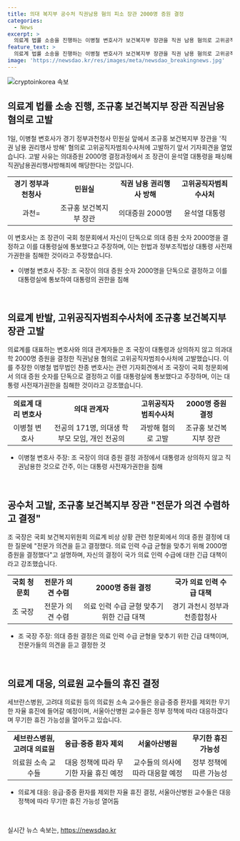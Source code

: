 ```yaml
---
title: 의대 복지부 공수처 직권남용 혐의 피소 장관 2000명 증원 결정
categories:
  - News
excerpt: >
  의료계 법률 소송을 진행하는 이병철 변호사가 보건복지부 장관을 직권 남용 혐의로 고위공직자범죄수사처에 고발했다. 의대 2000명 증원 결정은 대통령과 상의 없이 이뤄졌다는 주장과 함께, 전국 의대 관계자들의 반대 행동도 불거지고 있다.  만약 의료인력 수급문제로 최근 응급·중증 환자를 제외한 무기한 자율 휴진 조치가 이뤄진다면, 이는 이번 사건이 의료 현실에 큰 영향을 미칠 수 있다는 신호로 이해할 수 있다. 
feature_text: >
  의료계 법률 소송을 진행하는 이병철 변호사가 보건복지부 장관을 직권 남용 혐의로 고위공직자범죄수사처에 고발했다. 의대 2000명 증원 결정은 대통령과 상의 없이 이뤄졌다는 주장과 함께, 전국 의대 관계자들의 반대 행동도 불거지고 있다.  만약 의료인력 수급문제로 최근 응급·중증 환자를 제외한 무기한 자율 휴진 조치가 이뤄진다면, 이는 이번 사건이 의료 현실에 큰 영향을 미칠 수 있다는 신호로 이해할 수 있다. 
image: 'https://newsdao.kr/res/images/meta/newsdao_breakingnews.jpg'
---
```


<p><img src="https://newsdao.kr/res/images/meta/newsdao_breakingnews.jpg" alt="cryptoinkorea 속보" /></p>

<h2 data-ke-size="size26">의료계 법률 소송 진행, 조규홍 보건복지부 장관 직권남용 혐의로 고발</h2>

<p data-ke-size="size16">1일, 이병철 변호사가 경기 정부과천청사 민원실 앞에서 조규홍 보건복지부 장관을 '직권 남용 권리행사 방해' 혐의로 고위공직자범죄수사처에 고발하기 앞서 기자회견을 열었습니다. 고발 사유는 의대증원 2000명 결정과정에서 조 장관이 윤석열 대통령을 패싱해 직권남용권리행사방해죄에 해당한다는 것입니다.</p>

<table>
  <tr>
    <td style="text-align: center; height: 17px;"><b>경기 정부과천청사</b></td>
    <td style="text-align: center; height: 17px;"><b>민원실</b></td>
    <td style="text-align: center; height: 17px;"><b>직권 남용 권리행사 방해</b></td>
    <td style="text-align: center; height: 17px;"><b>고위공직자범죄수사처</b></td>
  </tr>
  <tr>
    <td style="text-align: center; height: 17px;">과천=</td>
    <td style="text-align: center; height: 17px;">조규홍 보건복지부 장관</td>
    <td style="text-align: center; height: 17px;">의대증원 2000명</td>
    <td style="text-align: center; height: 17px;">윤석열 대통령</td>
  </tr>
</table>

<p data-ke-size="size16">이 변호사는 조 장관이 국회 청문회에서 자신이 단독으로 의대 증원 숫자 2000명을 결정하고 이를 대통령실에 통보했다고 주장하며, 이는 헌법과 정부조직법상 대통령 사전재가권한을 침해한 것이라고 주장했습니다.</p>

<ul>
  <li>이병철 변호사 주장: 조 국장이 의대 증원 숫자 2000명을 단독으로 결정하고 이를 대통령실에 통보하여 대통령의 권한을 침해</li>
</ul>

<p data-ke-size="size16">&nbsp;</p>

<h2 data-ke-size="size26">의료계 반발, 고위공직자범죄수사처에 조규홍 보건복지부 장관 고발</h2>

<p data-ke-size="size16">의료계를 대표하는 변호사와 의대 관계자들은 조 국장이 대통령과 상의하지 않고 의과대학 2000명 증원을 결정한 직권남용 혐의로 고위공직자범죄수사처에 고발했습니다. 이를 주장한 이병철 법무법인 찬종 변호사는 관련 기자회견에서 조 국장이 국회 청문회에서 의대 증원 숫자를 단독으로 결정하고 이를 대통령실에 통보했다고 주장하며, 이는 대통령 사전재가권한을 침해한 것이라고 강조했습니다.</p>

<table>
  <tr>
    <td style="text-align: center; height: 17px;"><b>의료계 대리 변호사</b></td>
    <td style="text-align: center; height: 17px;"><b>의대 관계자</b></td>
    <td style="text-align: center; height: 17px;"><b>고위공직자범죄수사처</b></td>
    <td style="text-align: center; height: 17px;"><b>2000명 증원 결정</b></td>
  </tr>
  <tr>
    <td style="text-align: center; height: 17px;">이병철 변호사</td>
    <td style="text-align: center; height: 17px;">전공의 171명, 의대생 학부모 모임, 개인 전공의</td>
    <td style="text-align: center; height: 17px;">과방해 혐의로 고발</td>
    <td style="text-align: center; height: 17px;">조규홍 보건복지부 장관</td>
  </tr>
</table>

<ul>
  <li>이병철 변호사 주장: 조 국장이 의대 증원 결정 과정에서 대통령과 상의하지 않고 직권남용한 것으로 간주, 이는 대통령 사전재가권한을 침해</li>
</ul>

<p data-ke-size="size16">&nbsp;</p>

<h2 data-ke-size="size26">공수처 고발, 조규홍 보건복지부 장관 "전문가 의견 수렴하고 결정"</h2>

<p data-ke-size="size16">조 국장은 국회 보건복지위원회 의료계 비상 상황 관련 청문회에서 의대 증원 결정에 대한 질문에 "전문가 의견을 듣고 결정했다. 의료 인력 수급 균형을 맞추기 위해 2000명 증원을 결정했다"고 설명하며, 자신의 결정이 국가 의료 인력 수급에 대한 긴급 대책이라고 강조했습니다.</p>

<table>
  <tr>
    <td style="text-align: center; height: 17px;"><b>국회 청문회</b></td>
    <td style="text-align: center; height: 17px;"><b>전문가 의견 수렴</b></td>
    <td style="text-align: center; height: 17px;"><b>2000명 증원 결정</b></td>
    <td style="text-align: center; height: 17px;"><b>국가 의료 인력 수급 대책</b></td>
  </tr>
  <tr>
    <td style="text-align: center; height: 17px;">조 국장</td>
    <td style="text-align: center; height: 17px;">전문가 의견 수렴</td>
    <td style="text-align: center; height: 17px;">의료 인력 수급 균형 맞추기 위한 긴급 대책</td>
    <td style="text-align: center; height: 17px;">경기 과천시 정부과천종합청사</td>
  </tr>
</table>

<ul>
  <li>조 국장 주장: 의대 증원 결정은 의료 인력 수급 균형을 맞추기 위한 긴급 대책이며, 전문가들의 의견을 듣고 결정한 것</li>
</ul>

<p data-ke-size="size16">&nbsp;</p>

<h2 data-ke-size="size26">의료계 대응, 의료원 교수들의 휴진 결정</h2>

<p data-ke-size="size16">세브란스병원, 고려대 의료원 등의 의료원 소속 교수들은 응급·중증 환자를 제외한 무기한 자율 휴진에 들어갈 예정이며, 서울아산병원 교수들은 정부 정책에 따라 대응하겠다며 무기한 휴진 가능성을 열어두고 있습니다.</p>

<table>
  <tr>
    <td style="text-align: center; height: 17px;"><b>세브란스병원, 고려대 의료원</b></td>
    <td style="text-align: center; height: 17px;"><b>응급·중증 환자 제외</b></td>
    <td style="text-align: center; height: 17px;"><b>서울아산병원</b></td>
    <td style="text-align: center; height: 17px;"><b>무기한 휴진 가능성</b></td>
  </tr>
  <tr>
    <td style="text-align: center; height: 17px;">의료원 소속 교수들</td>
    <td style="text-align: center; height: 17px;">대응 정책에 따라 무기한 자율 휴진 예정</td>
    <td style="text-align: center; height: 17px;">교수들의 의사에 따라 대응할 예정</td>
    <td style="text-align: center; height: 17px;">정부 정책에 따른 가능성</td>
  </tr>
</table>

<ul>
  <li>의료계 대응: 응급·중증 환자를 제외한 자율 휴진 결정, 서울아산병원 교수들은 대응 정책에 따라 무기한 휴진 가능성 열어둠</li>
</ul>

<p data-ke-size="size16">&nbsp;</p>
실시간 뉴스 속보는, <a href="https://newsdao.kr" rel="dofollow">https://newsdao.kr</a>


